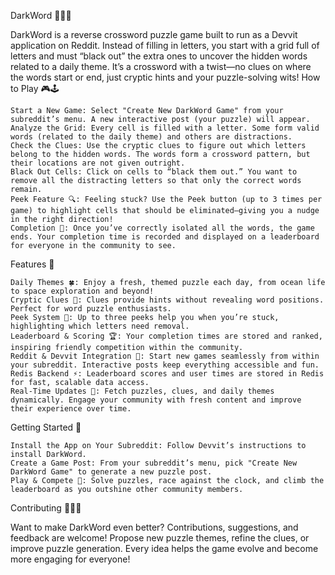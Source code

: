 DarkWord 🎯🧩✨

DarkWord is a reverse crossword puzzle game built to run as a Devvit application on Reddit. Instead of filling in letters, you start with a grid full of letters and must “black out” the extra ones to uncover the hidden words related to a daily theme. It’s a crossword with a twist—no clues on where the words start or end, just cryptic hints and your puzzle-solving wits!
How to Play 🎮🕹️

    Start a New Game: Select "Create New DarkWord Game" from your subreddit’s menu. A new interactive post (your puzzle) will appear.
    Analyze the Grid: Every cell is filled with a letter. Some form valid words (related to the daily theme) and others are distractions.
    Check the Clues: Use the cryptic clues to figure out which letters belong to the hidden words. The words form a crossword pattern, but their locations are not given outright.
    Black Out Cells: Click on cells to “black them out.” You want to remove all the distracting letters so that only the correct words remain.
    Peek Feature 🔍: Feeling stuck? Use the Peek button (up to 3 times per game) to highlight cells that should be eliminated—giving you a nudge in the right direction!
    Completion 🎉: Once you’ve correctly isolated all the words, the game ends. Your completion time is recorded and displayed on a leaderboard for everyone in the community to see.

Features 🌟

    Daily Themes 🍀: Enjoy a fresh, themed puzzle each day, from ocean life to space exploration and beyond!
    Cryptic Clues 🧠: Clues provide hints without revealing word positions. Perfect for word puzzle enthusiasts.
    Peek System 👀: Up to three peeks help you when you’re stuck, highlighting which letters need removal.
    Leaderboard & Scoring 🏆: Your completion times are stored and ranked, inspiring friendly competition within the community.
    Reddit & Devvit Integration 💬: Start new games seamlessly from within your subreddit. Interactive posts keep everything accessible and fun.
    Redis Backend ⚡: Leaderboard scores and user times are stored in Redis for fast, scalable data access.
    Real-Time Updates 🚀: Fetch puzzles, clues, and daily themes dynamically. Engage your community with fresh content and improve their experience over time.

Getting Started 🚀

    Install the App on Your Subreddit: Follow Devvit’s instructions to install DarkWord.
    Create a Game Post: From your subreddit’s menu, pick "Create New DarkWord Game" to generate a new puzzle post.
    Play & Compete 🎉: Solve puzzles, race against the clock, and climb the leaderboard as you outshine other community members.

Contributing 🤝🧑‍💻

Want to make DarkWord even better? Contributions, suggestions, and feedback are welcome! Propose new puzzle themes, refine the clues, or improve puzzle generation. Every idea helps the game evolve and become more engaging for everyone!